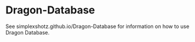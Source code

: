 # Dragon-Database
See simplexshotz.github.io/Dragon-Database for information on how to use Dragon Database.
